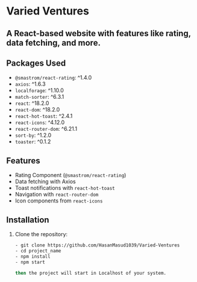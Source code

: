 # Varied Ventures

## A React-based website with features like rating, data fetching, and more.

## Packages Used
- `@smastrom/react-rating`: ^1.4.0
- `axios`: ^1.6.3
- `localforage`: ^1.10.0
- `match-sorter`: ^6.3.1
- `react`: ^18.2.0
- `react-dom`: ^18.2.0
- `react-hot-toast`: ^2.4.1
- `react-icons`: ^4.12.0
- `react-router-dom`: ^6.21.1
- `sort-by`: ^1.2.0
- `toaster`: ^0.1.2

## Features

- Rating Component (`@smastrom/react-rating`)
- Data fetching with Axios
- Toast notifications with `react-hot-toast`
- Navigation with `react-router-dom`
- Icon components from `react-icons`

## Installation

1. Clone the repository:

   ```bash
   - git clone https://github.com/HasanMasud1039/Varied-Ventures
   - cd project_name
   - npm install
   - npm start

   then the project will start in Localhost of your system.

